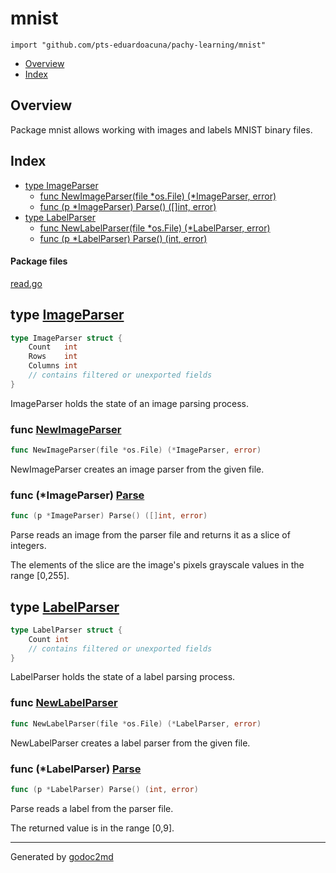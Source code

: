 

# mnist
`import "github.com/pts-eduardoacuna/pachy-learning/mnist"`

* [Overview](#pkg-overview)
* [Index](#pkg-index)

## <a name="pkg-overview">Overview</a>
Package mnist allows working with images and labels MNIST binary files.




## <a name="pkg-index">Index</a>
* [type ImageParser](#ImageParser)
  * [func NewImageParser(file *os.File) (*ImageParser, error)](#NewImageParser)
  * [func (p *ImageParser) Parse() ([]int, error)](#ImageParser.Parse)
* [type LabelParser](#LabelParser)
  * [func NewLabelParser(file *os.File) (*LabelParser, error)](#NewLabelParser)
  * [func (p *LabelParser) Parse() (int, error)](#LabelParser.Parse)


#### <a name="pkg-files">Package files</a>
[read.go](/src/github.com/pts-eduardoacuna/pachy-learning/mnist/read.go) 






## <a name="ImageParser">type</a> [ImageParser](/src/target/read.go?s=1113:1213#L50)
``` go
type ImageParser struct {
    Count   int
    Rows    int
    Columns int
    // contains filtered or unexported fields
}
```
ImageParser holds the state of an image parsing process.







### <a name="NewImageParser">func</a> [NewImageParser](/src/target/read.go?s=1278:1334#L59)
``` go
func NewImageParser(file *os.File) (*ImageParser, error)
```
NewImageParser creates an image parser from the given file.





### <a name="ImageParser.Parse">func</a> (\*ImageParser) [Parse](/src/target/read.go?s=1913:1957#L85)
``` go
func (p *ImageParser) Parse() ([]int, error)
```
Parse reads an image from the parser file and returns it as a slice of integers.

The elements of the slice are the image's pixels grayscale values in the range [0,255].




## <a name="LabelParser">type</a> [LabelParser](/src/target/read.go?s=263:331#L6)
``` go
type LabelParser struct {
    Count int
    // contains filtered or unexported fields
}
```
LabelParser holds the state of a label parsing process.







### <a name="NewLabelParser">func</a> [NewLabelParser](/src/target/read.go?s=395:451#L13)
``` go
func NewLabelParser(file *os.File) (*LabelParser, error)
```
NewLabelParser creates a label parser from the given file.





### <a name="LabelParser.Parse">func</a> (\*LabelParser) [Parse](/src/target/read.go?s=804:846#L34)
``` go
func (p *LabelParser) Parse() (int, error)
```
Parse reads a label from the parser file.

The returned value is in the range [0,9].








- - -
Generated by [godoc2md](http://godoc.org/github.com/davecheney/godoc2md)
